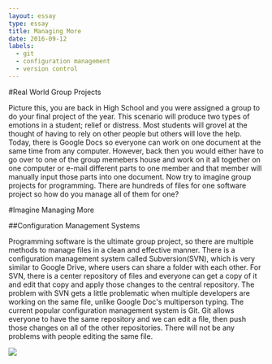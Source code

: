 ```yaml
---
layout: essay
type: essay
title: Managing More
date: 2016-09-12
labels:
  - git
  - configuration management
  - version control
---
```



#Real World Group Projects

Picture this, you are back in High School and you were assigned a group to do your final project of the year. This scenario will produce two types of emotions in a student; relief or distress. Most students will grovel at the thought of having to rely on other people but others will love the help. Today, there is Google Docs so everyone can work on one document at the same time from any computer. However, back then you would either have to go over to one of the group memebers house and work on it all together on one computer or e-mail different parts to one member and that member will manually input those parts into one document. Now try to imagine group projects for programming. There are hundreds of files for one software project so how do you manage all of them for one?

#Imagine Managing More

##Configuration Management Systems

Programming software is the ultimate group project, so there are multiple methods to manage files in a clean and effective manner. There is a configuration management system called Subversion(SVN), which is very similar to Google Drive, where users can share a folder with each other. For SVN, there is a center repository of files and everyone can get a copy of it and edit that copy and apply those changes to the central repository. The problem with SVN gets a little problematic when multiple developers are working on the same file, unlike Google Doc's multiperson typing. The current popular configuration management system is Git. Git allows everyone to have the same repository and we can edit a file, then push those changes on all of the other repositories. There will not be any problems with people editing the same file.

<img class="ui medium floated rounded image" src="../images/Svn vs Git">


